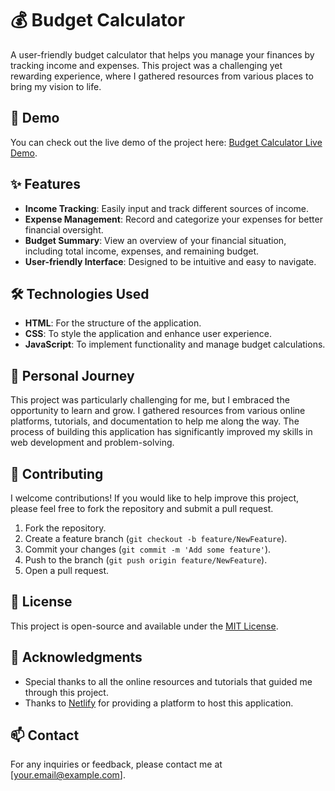 # 💰 Budget Calculator

A user-friendly budget calculator that helps you manage your finances by tracking income and expenses. This project was a challenging yet rewarding experience, where I gathered resources from various places to bring my vision to life.

## 🚀 Demo

You can check out the live demo of the project here: [Budget Calculator Live Demo](https://budget-calc-ankit.netlify.app/).

## ✨ Features

- **Income Tracking**: Easily input and track different sources of income.
- **Expense Management**: Record and categorize your expenses for better financial oversight.
- **Budget Summary**: View an overview of your financial situation, including total income, expenses, and remaining budget.
- **User-friendly Interface**: Designed to be intuitive and easy to navigate.

## 🛠️ Technologies Used

- **HTML**: For the structure of the application.
- **CSS**: To style the application and enhance user experience.
- **JavaScript**: To implement functionality and manage budget calculations.

## 💪 Personal Journey

This project was particularly challenging for me, but I embraced the opportunity to learn and grow. I gathered resources from various online platforms, tutorials, and documentation to help me along the way. The process of building this application has significantly improved my skills in web development and problem-solving.

## 🤝 Contributing

I welcome contributions! If you would like to help improve this project, please feel free to fork the repository and submit a pull request.

1. Fork the repository.
2. Create a feature branch (`git checkout -b feature/NewFeature`).
3. Commit your changes (`git commit -m 'Add some feature'`).
4. Push to the branch (`git push origin feature/NewFeature`).
5. Open a pull request.

## 📜 License

This project is open-source and available under the [MIT License](LICENSE).

## 🙏 Acknowledgments

- Special thanks to all the online resources and tutorials that guided me through this project.
- Thanks to [Netlify](https://www.netlify.com/) for providing a platform to host this application.

## 📫 Contact

For any inquiries or feedback, please contact me at [your.email@example.com].
